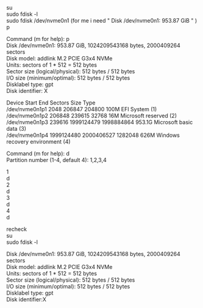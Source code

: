su  
sudo fdisk -l  
sudo fdisk /dev/nvme0n1 (for me i need " Disk /dev/nvme0n1: 953.87 GiB " )  
p  

Command (m for help): p  
Disk /dev/nvme0n1: 953.87 GiB, 1024209543168 bytes, 2000409264 sectors  
Disk model: addlink M.2 PCIE G3x4 NVMe  
Units: sectors of 1 * 512 = 512 bytes  
Sector size (logical/physical): 512 bytes / 512 bytes  
I/O size (minimum/optimal): 512 bytes / 512 bytes  
Disklabel type: gpt  
Disk identifier: X  
  
Device              Start        End    Sectors   Size Type  
/dev/nvme0n1p1       2048     206847     204800   100M EFI System                   (1)  
/dev/nvme0n1p2     206848     239615      32768    16M Microsoft reserved           (2)  
/dev/nvme0n1p3     239616 1999124479 1998884864 953.1G Microsoft basic data         (3)  
/dev/nvme0n1p4 1999124480 2000406527    1282048   626M Windows recovery environment (4)  
  
Command (m for help): d  
Partition number (1-4, default 4): 1,2,3,4  

1  
d  
2  
d  
3  
d  
4  
d  

recheck  
su  
sudo fdisk -l  

Disk /dev/nvme0n1: 953.87 GiB, 1024209543168 bytes, 2000409264 sectors  
Disk model: addlink M.2 PCIE G3x4 NVMe  
Units: sectors of 1 * 512 = 512 bytes  
Sector size (logical/physical): 512 bytes / 512 bytes  
I/O size (minimum/optimal): 512 bytes / 512 bytes  
Disklabel type: gpt  
Disk identifier:X  
